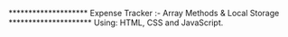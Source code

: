 ******************** Expense Tracker :- Array Methods & Local Storage *********************
Using: HTML, CSS and JavaScript.